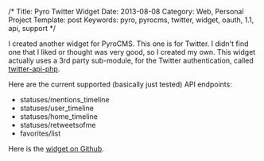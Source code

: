 /*
Title: Pyro Twitter Widget
Date: 2013-08-08
Category: Web, Personal Project
Template: post
Keywords: pyro, pyrocms, twitter, widget, oauth, 1.1, api, support
*/

I created another widget for PyroCMS. This one is for Twitter. I didn't find one that I liked or thought was very good, so I created my own. This widget actually uses a 3rd party sub-module, for the Twitter authentication, called [twitter-api-php](https://github.com/J7mbo/twitter-api-php "J7mbo/twitter-api-php").

Here are the current supported (basically just tested) API endpoints:

* statuses/mentions_timeline
* statuses/user_timeline
* statuses/home_timeline
* statuses/retweetsofme
* favorites/list

Here is the [widget on Github](https://github.com/james2doyle/pyro-twitter-widget "james2doyle/pyro-twitter-widget").